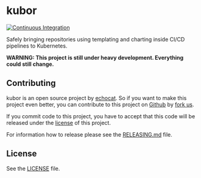 # kubor

[![Continuous Integration](https://github.com/echocat/kubor/actions/workflows/ci.yml/badge.svg)](https://github.com/echocat/kubor/actions/workflows/ci.yml)

Safely bringing repositories using templating and charting inside CI/CD pipelines to Kubernetes.

**WARNING: This project is still under heavy development. Everything could still change.**

## Contributing

kubor is an open source project by [echocat](https://echocat.org).
So if you want to make this project even better, you can contribute to this project on [Github](https://github.com/echocat/kubor)
by [fork us](https://github.com/echocat/kubor/fork).

If you commit code to this project, you have to accept that this code will be released under the [license](#license) of this project.

For information how to release please see the [RELEASING.md](RELEASING.md) file.

## License

See the [LICENSE](LICENSE) file.
